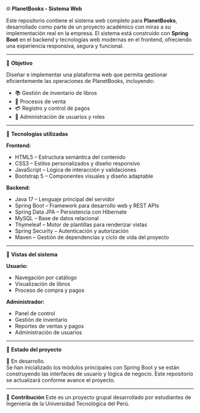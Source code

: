 🌐 **PlanetBooks - Sistema Web**

Este repositorio contiene el sistema web completo para **PlanetBooks**, desarrollado como parte de un proyecto académico con miras a su implementación real en la empresa. El sistema está construido con **Spring Boot** en el backend y tecnologías web modernas en el frontend, ofreciendo una experiencia responsiva, segura y funcional.

---

📌 **Objetivo**

Diseñar e implementar una plataforma web que permita gestionar eficientemente las operaciones de PlanetBooks, incluyendo:

- 📚 Gestión de inventario de libros  
- 🛒 Procesos de venta  
- 💳 Registro y control de pagos  
- 👥 Administración de usuarios y roles  

---

🧩 **Tecnologías utilizadas**

**Frontend:**
- HTML5 – Estructura semántica del contenido  
- CSS3 – Estilos personalizados y diseño responsivo  
- JavaScript – Lógica de interacción y validaciones  
- Bootstrap 5 – Componentes visuales y diseño adaptable  

**Backend:**
- Java 17 – Lenguaje principal del servidor  
- Spring Boot – Framework para desarrollo web y REST APIs  
- Spring Data JPA – Persistencia con Hibernate  
- MySQL – Base de datos relacional  
- Thymeleaf – Motor de plantillas para renderizar vistas  
- Spring Security – Autenticación y autorización  
- Maven – Gestión de dependencias y ciclo de vida del proyecto  

---

📌 **Vistas del sistema**

**Usuario:**
- Navegación por catálogo  
- Visualización de libros  
- Proceso de compra y pagos  

**Administrador:**
- Panel de control  
- Gestión de inventario  
- Reportes de ventas y pagos  
- Administración de usuarios  

---

🚀 **Estado del proyecto**

🔧 En desarrollo.  
Se han inicializado los módulos principales con Spring Boot y se están construyendo las interfaces de usuario y lógica de negocio. Este repositorio se actualizará conforme avance el proyecto.

---

👥 **Contribución**
Este es un proyecto grupal desarrollado por estudiantes de Ingeniería de la Universidad Tecnológica del Perú.


